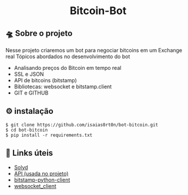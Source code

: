 <h1 align="center">
    Bitcoin-Bot
</h1>

## :flying_saucer: Sobre o projeto
Nesse projeto criaremos um bot para negociar bitcoins em um Exchange real
Tópicos abordados no desenvolvimento do bot
- Analisando preços do Bitcoin em tempo real
- SSL e JSON
- API de bitcoins (bitstamp)
- Bibliotecas: websocket e bitstamp.client
- GIT e GITHUB

## :gear: instalação
```
$ git clone https://github.com/isaias0rt0n/bot-bitcoin.git
$ cd bot-bitcoin
$ pip install -r requirements.txt
```
## :paperclip: Links úteis
- [Solyd](https://solyd.com.br/)<br>
- [API (usada no projeto)](https://www.bitstamp.net/api/)
- [bitstamp-python-client](https://github.com/kmadac/bitstamp-python-client)
- [websocket_client](https://pypi.org/project/websocket_client/)
